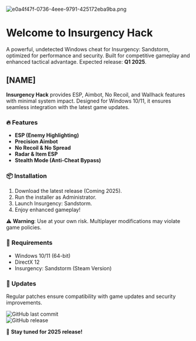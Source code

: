 ![e0a4f47f-0736-4eee-9791-425172eba9ba.png](https://i.postimg.cc/05LM1bYD/e0a4f47f-0736-4eee-9791-425172eba9ba.png)

# Welcome to Insurgency Hack  
A powerful, undetected Windows cheat for Insurgency: Sandstorm, optimized for performance and security. Built for competitive gameplay and enhanced tactical advantage. Expected release: **Q1 2025**.  

## [NAME]  
**Insurgency Hack** provides ESP, Aimbot, No Recoil, and Wallhack features with minimal system impact. Designed for Windows 10/11, it ensures seamless integration with the latest game updates.  

### 🔥 Features  
- **ESP (Enemy Highlighting)**  
- **Precision Aimbot**  
- **No Recoil & No Spread**  
- **Radar & Item ESP**  
- **Stealth Mode (Anti-Cheat Bypass)**  

### 📦 Installation  
1. Download the latest release (Coming 2025).  
2. Run the installer as Administrator.  
3. Launch Insurgency: Sandstorm.  
4. Enjoy enhanced gameplay!  

⚠️ **Warning**: Use at your own risk. Multiplayer modifications may violate game policies.  

### 📌 Requirements  
- Windows 10/11 (64-bit)  
- DirectX 12  
- Insurgency: Sandstorm (Steam Version)  

### 🔄 Updates  
Regular patches ensure compatibility with game updates and security improvements.  

![GitHub last commit](https://img.shields.io/github/last-commit/example/repo?label=Last+Update)  
![GitHub release](https://img.shields.io/github/v/release/example/repo?label=Latest+Version)  

🚀 **Stay tuned for 2025 release!**